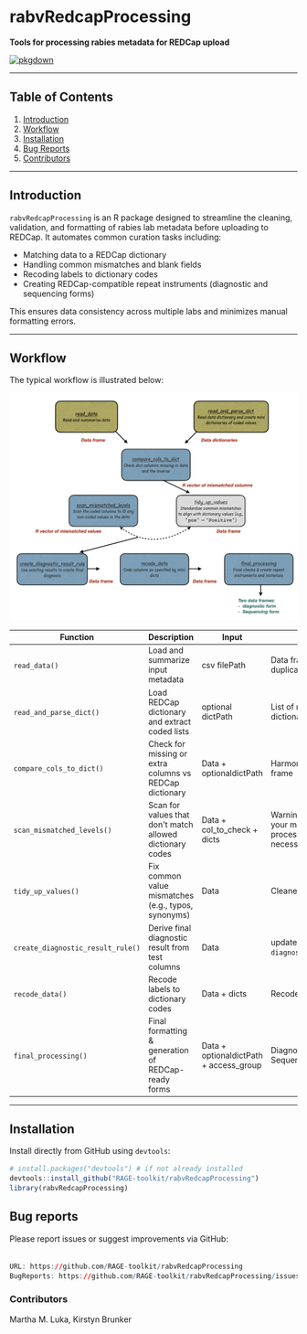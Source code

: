# rabvRedcapProcessing

**Tools for processing rabies metadata for REDCap upload**

<!-- badges: start -->
[![pkgdown](https://img.shields.io/badge/docs-pkgdown-blue.svg)](https://RAGE-toolkit.github.io/rabvRedcapProcessing/)
<!-- badges: end -->

---

## Table of Contents

1. [Introduction](#introduction)
2. [Workflow](#workflow)
3. [Installation](#installation)
4. [Bug Reports](#bug-reports)
5. [Contributors](#contributors)

---

## Introduction

`rabvRedcapProcessing` is an R package designed to streamline the cleaning, validation, and formatting of rabies lab metadata before uploading to REDCap. It automates common curation tasks including:

- Matching data to a REDCap dictionary
- Handling common mismatches and blank fields
- Recoding labels to dictionary codes
- Creating REDCap-compatible repeat instruments (diagnostic and sequencing forms)

This ensures data consistency across multiple labs and minimizes manual formatting errors.

---

## Workflow

The typical workflow is illustrated below:

![Workflow diagram](inst/figures/workflow.png)

| Function                      | Description                                              | Input            | Output                               |
|-------------------------------|----------------------------------------------------------|------------------|--------------------------------------|
| `read_data()`                 | Load and summarize input metadata                        | csv filePath     | Data frame + duplicates report       |
| `read_and_parse_dict()`       | Load REDCap dictionary and extract coded lists           | optional dictPath| List of mini dictionaries     |
| `compare_cols_to_dict()`      | Check for missing or extra columns vs REDCap dictionary  | Data + optionaldictPath| Harmonized data frame  |
| `scan_mismatched_levels()`    | Scan for values that don't match allowed dictionary codes| Data + col_to_check + dicts | Warnings to inform your manual processing (if necessary) |
| `tidy_up_values()`            | Fix common value mismatches (e.g., typos, synonyms)      | Data             | Cleaned data                   |
| `create_diagnostic_result_rule()` | Derive final diagnostic result from test columns     | Data             | updated `diagnostic_result`(df)|
| `recode_data()`               | Recode labels to dictionary codes                        | Data + dicts     | Recoded data frame             |
| `final_processing()`          | Final formatting & generation of REDCap-ready forms      | Data + optionaldictPath +  access_group | Diagnostic + Sequencing forms  |

---

## Installation

Install directly from GitHub using `devtools`:

```r
# install.packages("devtools") # if not already installed
devtools::install_github("RAGE-toolkit/rabvRedcapProcessing")
library(rabvRedcapProcessing)

```

## Bug reports

Please report issues or suggest improvements via GitHub:


```r

URL: https://github.com/RAGE-toolkit/rabvRedcapProcessing
BugReports: https://github.com/RAGE-toolkit/rabvRedcapProcessing/issues

```


### Contributors

Martha M. Luka, Kirstyn Brunker

